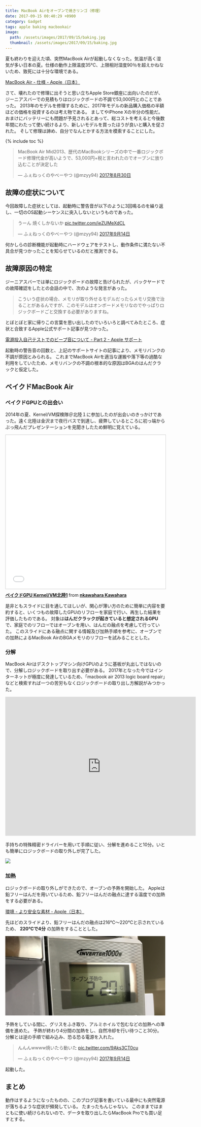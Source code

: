 ```yaml
---
title: MacBook Airをオーブンで焼きリンゴ（修理）
date: 2017-09-15 00:40:29 +0900
category: Gadget
tags: apple baking macbookair
image:
  path: /assets/images/2017/09/15/baking.jpg
  thumbnail: /assets/images/2017/09/15/baking.jpg
---
```



夏も終わりを迎えた頃、突然MacBook Airが起動しなくなった。気温が高く湿気が多い日本の夏。仕様の動作上限温度35℃、上限相対湿度90％を超えかねないため、致死には十分な環境である。

[MacBook Air - 仕様 - Apple（日本）](https://www.apple.com/jp/macbook-air/specs/)

さて、壊れたので修理に出そうと思い立ちApple Store銀座に出向いたのだが、ジーニアスバーでの見積もりはロジックボードの不調で53,000円とのことであった。
2013年のモデルを修理するために、2017年モデルの新品購入価格の半額ほどの価格を投資するのは考え物である。
ましてやiPhone Xの半分の性能だ。
おまけにバッテリーにも問題が予見されるとあって、総コストを考えると今後数年間にわたって使い続けるより、新しいモデルを買ったほうが良いと購入を促された。
そして修理は諦め、自分でなんとかする方法を模索することにした。

<!-- more -->
{% include toc %}


<blockquote class="twitter-tweet" data-lang="ja"><p lang="ja" dir="ltr">MacBook Air Mid2013、歴代のMacBookシリーズの中で一番ロジックボード修理代金が高いようで、53,000円+税と言われたのでオーブンに放り込むことが決定した</p>&mdash; ふぇねっくのやべーやつ (@mzyy94) <a href="https://twitter.com/mzyy94/status/902800288242843649">2017年8月30日</a></blockquote>
<script async src="//platform.twitter.com/widgets.js" charset="utf-8"></script>

## 故障の症状について

今回故障した症状としては、起動時に警告音が以下のように3回鳴るのを繰り返し、一切のOS起動シーケンスに突入しないというものであった。

<blockquote class="twitter-video" data-lang="ja"><p lang="ja" dir="ltr">うーん  焼くしかないか <a href="https://t.co/ieZUMeXdCL">pic.twitter.com/ieZUMeXdCL</a></p>&mdash; ふぇねっくのやべーやつ (@mzyy94) <a href="https://twitter.com/mzyy94/status/908327245885747200">2017年9月14日</a></blockquote>
<script async src="//platform.twitter.com/widgets.js" charset="utf-8"></script>

何かしらの診断機能が起動時にハードウェアをテストし、動作条件に満たない不具合が見つかったことを知らせているのだと推測できる。

## 故障原因の特定

ジーニアスバーでは単にロジックボードの故障と告げられたが、バックヤードでの故障確認をしたとの会話の中で、次のような発言があった。

> こういう症状の場合、メモリが取り外せるモデルだったらメモリ交換で治ることがあるんですが、このモデルはオンボードメモリなのでやっぱりロジックボードごと交換する必要がありますね。

とぼとぼと家に帰りこの言葉を思い出したのでいろいろと調べてみたところ、症状と合致するApple公式サポート記事が見つかった。

[電源投入自己テストでのビープ音について - Part 2 - Apple サポート](https://support.apple.com/ja-jp/HT1547)

起動時の警告音の回数と、上記のサポートサイトの記事により、メモリバンクの不調が原因とみられる。
これまでMacBook Airを適当な運搬や落下等の過酷な利用をしていたため、メモリバンクの不調の根本的な原因はBGAのはんだクラックと仮定した。


## ベイクドMacBook Air

### ベイクドGPUとの出会い

2014年の夏、Kernel/VM探検隊＠北陸１に参加したのが出会いのきっかけであった。遠く北陸は金沢まで夜行バスで到達し、疲弊しているところに初っ端からぶっ飛んだプレゼンテーションを見聞きしたため鮮明に覚えている。

<iframe src="//www.slideshare.net/slideshow/embed_code/key/H4qTVgGeZbXDZd?startSlide=2" width="595" height="485" frameborder="0" marginwidth="0" marginheight="0" scrolling="no" style="border:1px solid #CCC; border-width:1px; margin-bottom:5px; max-width: 100%;" allowfullscreen> </iframe> <div style="margin-bottom:5px"> <strong> <a href="//www.slideshare.net/naotokawahara3/alongtimeagoin-tottori-web" title=" ベイクドGPU Kernel/VM北陸1" target="_blank"> ベイクドGPU Kernel/VM北陸1</a> </strong> from <strong><a href="//www.slideshare.net/naotokawahara3" target="_blank">nkawahara Kawahara</a></strong> </div>

是非ともスライドに目を通してほしいが、関心が薄い方のために簡単に内容を要約すると、いくつもの故障したGPUのリフローを家庭で行い、再生した結果を評価したものである。
対象は**はんだクラックが起きていると想定されるGPU**で、家庭でのリフローではオーブンを用い、はんだの融点を考慮して行っていた。
このスライドにある融点に関する情報及び加熱手順を参考に、オーブンでの加熱によるMacBook AirのBGAメモリのリフローを試みることとした。



### 分解

MacBook Airはデスクトップマシン向けGPUのように基板が丸出しではないので、分解しロジックボードを取り出す必要がある。
2017年となった今ではインターネットが極度に発達しているため、「macbook air 2013 logic board repair」などと検索すれば一つの苦労もなくロジックボードの取り出し方解説がみつかった。

<iframe src="https://jp.ifixit.com/Guide/embed/16945" width="600" height="438" allowfullscreen frameborder="0"></iframe>

手持ちの特殊精密ドライバーを用いて手順に従い、分解を進めること10分。いとも簡単にロジックボードの取り外しが完了した。

<a href="https://www.amazon.co.jp/dp/B01MUCQB1O//ref=as_li_ss_il?ie=UTF8&linkCode=li3&tag=mzyy-22&linkId=582cbadddc622cf4b063d65f217b6ddc" target="_blank"><img border="0" src="//ws-fe.amazon-adsystem.com/widgets/q?_encoding=UTF8&ASIN=B01MUCQB1O&Format=_SL500_&ID=AsinImage&MarketPlace=JP&ServiceVersion=20070822&WS=1&tag=mzyy-22" ></a><img src="https://ir-jp.amazon-adsystem.com/e/ir?t=mzyy-22&l=li3&o=9&a=B01MUCQB1O" width="1" height="1" border="0" alt="" style="border:none !important; margin:0px !important;" />


### 加熱

ロジックボードの取り外しができたので、オーブンの予熱を開始した。
Appleは鉛フリーはんだを用いているため、鉛フリーはんだの融点に達する温度での加熱をする必要がある。

[環境 - より安全な素材 - Apple（日本）](https://www.apple.com/jp/environment/safer-materials/)

先ほどのスライドより、鉛フリーはんだの融点は216℃～220℃と示されているため、 __220℃で4分__ の加熱をすることとした。

![heating](/assets/images/2017/09/15/heating.jpg)

予熱をしている間に、グリスをふき取り、アルミホイルで包むなどの加熱への準備を進めた。
予熱が終わり4分間の加熱をし、自然冷却を行い待つこと30分。
分解とは逆の手順で組み込み、恐る恐る電源を入れた。

<blockquote class="twitter-tweet" data-conversation="none" data-lang="ja"><p lang="ja" dir="ltr">んんんwwww焼いたら動いた <a href="https://t.co/9Aks3CT0cu">pic.twitter.com/9Aks3CT0cu</a></p>&mdash; ふぇねっくのやべーやつ (@mzyy94) <a href="https://twitter.com/mzyy94/status/908343638614085632">2017年9月14日</a></blockquote>
<script async src="//platform.twitter.com/widgets.js" charset="utf-8"></script>

起動した。

## まとめ

動作はするようになったものの、このブログ記事を書いている最中にも突然電源が落ちるような症状が頻発している。
たまったもんじゃない。
このままではまともに使い続けられないので、データを取り出したらMacBook Proでも買い足すとする。
